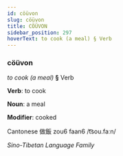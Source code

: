 ```yaml
---
id: cöüvon
slug: cöüvon
title: CÖÜVON
sidebar_position: 297
hoverText: to cook (a meal) § Verb
---
```


### cöüvon

*to cook (a meal)* **§** Verb

**Verb**: to cook

**Noun**: a meal

**Modifier**: cooked

Cantonese 做飯 zou6 faan6 /t͡sou.faːn/

*Sino-Tibetan Language Family*